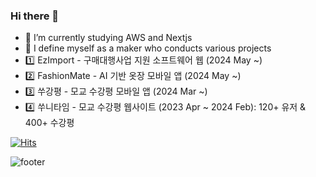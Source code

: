 ### Hi there 👋

- 🌱 I’m currently studying AWS and Nextjs
- 🚀 I define myself as a maker who conducts various projects
- 1️⃣ EzImport - 구매대행사업 지원 소프트웨어 웹 (2024 May ~)
- 2️⃣ FashionMate - AI 기반 옷장 모바일 앱 (2024 May ~)
- 3️⃣ 쑤강평 - 모교 수강평 모바일 앱 (2024 Mar ~)
- 4️⃣ 쑤니타임 - 모교 수강평 웹사이트 (2023 Apr ~ 2024 Feb): 120+ 유저 & 400+ 수강평 




[![Hits](https://hits.seeyoufarm.com/api/count/incr/badge.svg?url=https%3A%2F%2Fgithub.com%2FLDYWINNER&count_bg=%2379C83D&title_bg=%23555555&icon=&icon_color=%23E7E7E7&title=hits&edge_flat=false)](https://hits.seeyoufarm.com)

![footer](https://capsule-render.vercel.app/api?type=waving&color=auto&height=100&section=footer)
